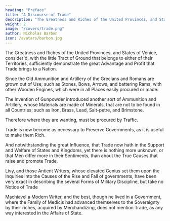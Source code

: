 ```yaml
---
heading: "Preface"
title: "A Discourse of Trade"
description: "The Greatness and Riches of the United Provinces, and States of Venice, consider'd, with the little Tract of Ground that belongs to either of their Territories, sufficiently demonstrate the great Advantage and Profit that Trade brings to a Nation"
weight: 2
image: "/covers/trade.png"
author: Nicholas Barbon
icon: /avatars/barbon.jpg
---
```




The Greatness and Riches of the United Provinces, and States of Venice, consider'd, with the little Tract of Ground that belongs to either of their Territories, sufficiently demonstrate the great Advantage and Profit that Trade brings to a Nation.

Since the Old Ammunition and Artillery of the Grecians and Romans are grown out of Use; such as Stones, Bows, Arrows, and battering Rams, with other Wooden Engines, which were in all Places easily procured or made: 

The Invention of Gunpowder introduced another sort of Ammunition and Artillery, whose Materials are made of Minerals, that are not to be found in all Countries; such as Iron, Brass, Lead, Salt-petre, and Brimstone. 

Therefore where they are wanting, must be procured by Traffic. 

Trade is now become as necessary to Preserve Governments, as it is useful to make them Rich.

And notwithstanding the great Influence, that Trade now hath in the Support and Welfare of States and Kingdoms, yet there is nothing more unknown, or that Men differ more in their Sentiments, than about the True Causes that raise and promote Trade.

Livy, and those Antient Writers, whose elevated Genius set them upon the Inquiries into the Causes of the Rise and Fall of governments, have been very exact in describing the several Forms of Military Discipline, but take no Notice of Trade

Machiavel a Modern Writer, and the best, though he lived in a Government, where the Family of Medicis had advanced themselves to the Soveraignty by their riches, acquired by Merchandizing, does not mention Trade, as any way interested in the Affairs of State.

